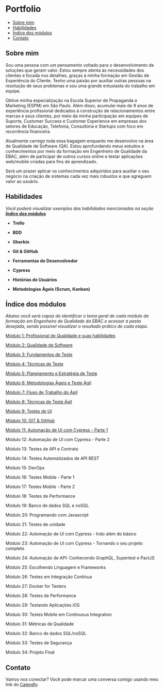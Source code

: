 # Portfolio

- [Sobre mim](#sobre-mim)
- [Habilidades](#habilidades)
- [Índice dos módulos](#índice-dos-módulos)
- [Contato](#contato)

## Sobre mim
Sou uma pessoa com um pensamento voltado para o desenvolvimento de soluções que geram valor. Estou sempre atenta às necessidades dos clientes e focada nos detalhes, graças à minha formação em Gestão de Experiência do Cliente. Tenho uma paixão por auxiliar outras pessoas na resolução de seus problemas e sou uma grande entusiasta do trabalho em equipe.

Obtive minha especialização na Escola Superior de Propaganda e Marketing (ESPM) em São Paulo. Além disso, acumulei mais de 9 anos de experiência profissional dedicados à construção de relacionamentos entre marcas e seus clientes, por meio da minha participação em equipes de Suporte, Customer Success e Customer Experience em empresas dos setores de Educação, Telefonia, Consultoria e Startups com foco em recorrência financeira.

Atualmente carrego toda essa bagagem enquanto me desenvolvo na área de Qualidade de Software (QA). Estou aprofundando meus estudos e conhecimentos por meio da formação em Engenheiro de Qualidade da EBAC, além de participar de outros cursos online e testar aplicações web/mobile criadas para fins de aprendizado.

Será um prazer aplicar os conhecimentos adquiridos para auxiliar o seu negócio na criação de sistemas cada vez mais robustos e que agreguem valor ao usuário.

## Habilidades
*Você poderá visualizar exemplos das habilidades mencionadas na seção **[Índice dos módulos](#índice-dos-módulos)***

- __Trello__

- __BDD__

- __Gherkin__

- __Git & GitHub__

- __Ferramentas do Desenvolvedor__

- __Cypress__
- __Histórias de Usuários__
- __Metodologias Ágeis (Scrum, Kanban)__

## Índice dos módulos
*Abaixo você será capaz de identificar o tema geral de cada módulo da formação em Engenheiro de Qualidade da EBAC e acessar a pasta desejada, sendo possível visualizar o resultado prático de cada etapa.*

[Módulo 1: Profissional de Qualidade e suas habilidades](https://github.com/joycepontesf/exercicios_ebac/tree/main/MOD-01)

[Módulo 2: Qualidade de Software](https://github.com/joycepontesf/exercicios_ebac/tree/main/MOD-02)

[Módulo 3: Fundamentos de Teste](https://github.com/joycepontesf/exercicios_ebac/tree/main/MOD-03)

[Módulo 4: Técnicas de Teste](https://github.com/joycepontesf/exercicios_ebac/tree/main/MOD-04)

[Módulo 5: Planejamento e Estratégia de Teste](https://github.com/joycepontesf/exercicios_ebac/tree/main/MOD-05)

[Módulo 6: Metodologias Ágeis e Teste Ágil](https://github.com/joycepontesf/exercicios_ebac/tree/main/MOD-06)

[Módulo 7: Fluxo de Trabalho do Ágil](https://github.com/joycepontesf/exercicios_ebac/tree/main/MOD-07)

[Módulo 8: Técnicas de Teste Ágil](https://github.com/joycepontesf/exercicios_ebac/tree/main/MOD-08)

[Módulo 9: Testes de UI](https://github.com/joycepontesf/exercicios_ebac/tree/main/MOD-09)

[Módulo 10: GIT & GitHub](https://github.com/joycepontesf/exercicios_ebac/tree/main/MOD-10)

[Módulo 11: Automação de UI com Cypress - Parte 1](https://github.com/joycepontesf/exercicios_ebac/tree/main/MOD-11)

Módulo 12: Automação de UI com Cypress - Parte 2

Módulo 13: Testes de API e Contrato

Módulo 14: Testes Automatizados de API REST

Módulo 15: DevOps

Módulo 16: Testes Mobile - Parte 1

Módulo 17: Testes Mobile - Parte 2

Módulo 18: Testes de Performance

Módulo 19: Banco de dados SQL e noSQL

Módulo 20: Programando com Javascript

Módulo 21: Testes de unidade

Módulo 22: Automação de UI com Cypress - Indo além do básico

Módulo 23: Automação de UI com Cypress - Tornando o seu projeto completo

Módulo 24: Automação de API: Conhecendo GraphQL, Supertest e PactJS

Módulo 25: Escolhendo Linguagem e Frameworks

Módulo 26: Testes em Integração Contínua

Módulo 27: Docker for Testers

Módulo 28: Testes de Performance

Módulo 29: Testando Aplicações iOS

Módulo 30: Testes Mobile em Continuous Integration

Módulo 31: Métricas de Qualidade

Módulo 32: Banco de dados SQL/noSQL

Módulo 33: Testes de Segurança

Módulo 34: Projeto Final

## Contato
Vamos nos conectar? Você pode marcar uma conversa comigo usando meu link do [Calendly](https://calendly.com/joycepontesf/cafezinho?month=2023-08).
